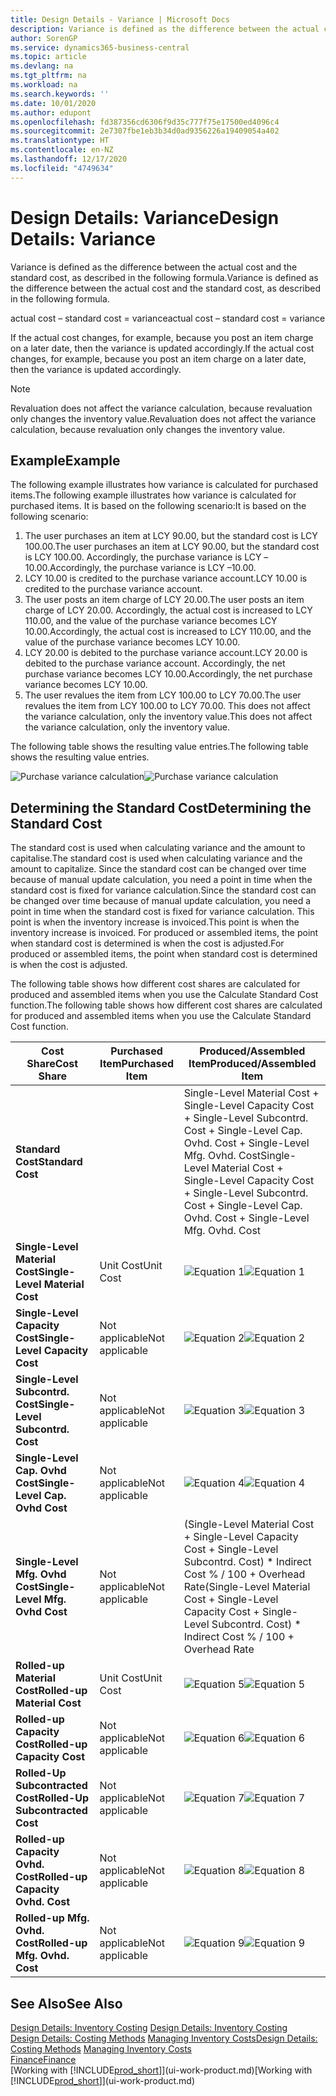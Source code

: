 ```yaml
---
title: Design Details - Variance | Microsoft Docs
description: Variance is defined as the difference between the actual cost and the standard cost, as described in the following formula.
author: SorenGP
ms.service: dynamics365-business-central
ms.topic: article
ms.devlang: na
ms.tgt_pltfrm: na
ms.workload: na
ms.search.keywords: ''
ms.date: 10/01/2020
ms.author: edupont
ms.openlocfilehash: fd387356cd6306f9d35c777f75e17500ed4096c4
ms.sourcegitcommit: 2e7307fbe1eb3b34d0ad9356226a19409054a402
ms.translationtype: HT
ms.contentlocale: en-NZ
ms.lasthandoff: 12/17/2020
ms.locfileid: "4749634"
---
```

# <a name="design-details-variance"></a><span data-ttu-id="6f40d-103">Design Details: Variance</span><span class="sxs-lookup"><span data-stu-id="6f40d-103">Design Details: Variance</span></span>
<span data-ttu-id="6f40d-104">Variance is defined as the difference between the actual cost and the standard cost, as described in the following formula.</span><span class="sxs-lookup"><span data-stu-id="6f40d-104">Variance is defined as the difference between the actual cost and the standard cost, as described in the following formula.</span></span>  

 <span data-ttu-id="6f40d-105">actual cost – standard cost = variance</span><span class="sxs-lookup"><span data-stu-id="6f40d-105">actual cost – standard cost = variance</span></span>  

 <span data-ttu-id="6f40d-106">If the actual cost changes, for example, because you post an item charge on a later date, then the variance is updated accordingly.</span><span class="sxs-lookup"><span data-stu-id="6f40d-106">If the actual cost changes, for example, because you post an item charge on a later date, then the variance is updated accordingly.</span></span>  

> [!NOTE]  
>  <span data-ttu-id="6f40d-107">Revaluation does not affect the variance calculation, because revaluation only changes the inventory value.</span><span class="sxs-lookup"><span data-stu-id="6f40d-107">Revaluation does not affect the variance calculation, because revaluation only changes the inventory value.</span></span>  

## <a name="example"></a><span data-ttu-id="6f40d-108">Example</span><span class="sxs-lookup"><span data-stu-id="6f40d-108">Example</span></span>  
 <span data-ttu-id="6f40d-109">The following example illustrates how variance is calculated for purchased items.</span><span class="sxs-lookup"><span data-stu-id="6f40d-109">The following example illustrates how variance is calculated for purchased items.</span></span> <span data-ttu-id="6f40d-110">It is based on the following scenario:</span><span class="sxs-lookup"><span data-stu-id="6f40d-110">It is based on the following scenario:</span></span>  

1.  <span data-ttu-id="6f40d-111">The user purchases an item at LCY 90.00, but the standard cost is LCY 100.00.</span><span class="sxs-lookup"><span data-stu-id="6f40d-111">The user purchases an item at LCY 90.00, but the standard cost is LCY 100.00.</span></span> <span data-ttu-id="6f40d-112">Accordingly, the purchase variance is LCY –10.00.</span><span class="sxs-lookup"><span data-stu-id="6f40d-112">Accordingly, the purchase variance is LCY –10.00.</span></span>  
2.  <span data-ttu-id="6f40d-113">LCY 10.00 is credited to the purchase variance account.</span><span class="sxs-lookup"><span data-stu-id="6f40d-113">LCY 10.00 is credited to the purchase variance account.</span></span>  
3.  <span data-ttu-id="6f40d-114">The user posts an item charge of LCY 20.00.</span><span class="sxs-lookup"><span data-stu-id="6f40d-114">The user posts an item charge of LCY 20.00.</span></span> <span data-ttu-id="6f40d-115">Accordingly, the actual cost is increased to LCY 110.00, and the value of the purchase variance becomes LCY 10.00.</span><span class="sxs-lookup"><span data-stu-id="6f40d-115">Accordingly, the actual cost is increased to LCY 110.00, and the value of the purchase variance becomes LCY 10.00.</span></span>  
4.  <span data-ttu-id="6f40d-116">LCY 20.00 is debited to the purchase variance account.</span><span class="sxs-lookup"><span data-stu-id="6f40d-116">LCY 20.00 is debited to the purchase variance account.</span></span> <span data-ttu-id="6f40d-117">Accordingly, the net purchase variance becomes LCY 10.00.</span><span class="sxs-lookup"><span data-stu-id="6f40d-117">Accordingly, the net purchase variance becomes LCY 10.00.</span></span>  
5.  <span data-ttu-id="6f40d-118">The user revalues the item from LCY 100.00 to LCY 70.00.</span><span class="sxs-lookup"><span data-stu-id="6f40d-118">The user revalues the item from LCY 100.00 to LCY 70.00.</span></span> <span data-ttu-id="6f40d-119">This does not affect the variance calculation, only the inventory value.</span><span class="sxs-lookup"><span data-stu-id="6f40d-119">This does not affect the variance calculation, only the inventory value.</span></span>  

 <span data-ttu-id="6f40d-120">The following table shows the resulting value entries.</span><span class="sxs-lookup"><span data-stu-id="6f40d-120">The following table shows the resulting value entries.</span></span>  

 <span data-ttu-id="6f40d-121">![Purchase variance calculation](media/design_details_inventory_costing_11_purchase_variance.png "Purchase variance calculation")</span><span class="sxs-lookup"><span data-stu-id="6f40d-121">![Purchase variance calculation](media/design_details_inventory_costing_11_purchase_variance.png "Purchase variance calculation")</span></span>  

## <a name="determining-the-standard-cost"></a><span data-ttu-id="6f40d-122">Determining the Standard Cost</span><span class="sxs-lookup"><span data-stu-id="6f40d-122">Determining the Standard Cost</span></span>  
 <span data-ttu-id="6f40d-123">The standard cost is used when calculating variance and the amount to capitalise.</span><span class="sxs-lookup"><span data-stu-id="6f40d-123">The standard cost is used when calculating variance and the amount to capitalize.</span></span> <span data-ttu-id="6f40d-124">Since the standard cost can be changed over time because of manual update calculation, you need a point in time when the standard cost is fixed for variance calculation.</span><span class="sxs-lookup"><span data-stu-id="6f40d-124">Since the standard cost can be changed over time because of manual update calculation, you need a point in time when the standard cost is fixed for variance calculation.</span></span> <span data-ttu-id="6f40d-125">This point is when the inventory increase is invoiced.</span><span class="sxs-lookup"><span data-stu-id="6f40d-125">This point is when the inventory increase is invoiced.</span></span> <span data-ttu-id="6f40d-126">For produced or assembled items, the point when standard cost is determined is when the cost is adjusted.</span><span class="sxs-lookup"><span data-stu-id="6f40d-126">For produced or assembled items, the point when standard cost is determined is when the cost is adjusted.</span></span>  

 <span data-ttu-id="6f40d-127">The following table shows how different cost shares are calculated for produced and assembled items when you use the Calculate Standard Cost function.</span><span class="sxs-lookup"><span data-stu-id="6f40d-127">The following table shows how different cost shares are calculated for produced and assembled items when you use the Calculate Standard Cost function.</span></span>  

|<span data-ttu-id="6f40d-128">Cost Share</span><span class="sxs-lookup"><span data-stu-id="6f40d-128">Cost Share</span></span>|<span data-ttu-id="6f40d-129">Purchased Item</span><span class="sxs-lookup"><span data-stu-id="6f40d-129">Purchased Item</span></span>|<span data-ttu-id="6f40d-130">Produced/Assembled Item</span><span class="sxs-lookup"><span data-stu-id="6f40d-130">Produced/Assembled Item</span></span>|  
|----------------|--------------------|------------------------------|  
|<span data-ttu-id="6f40d-131">**Standard Cost**</span><span class="sxs-lookup"><span data-stu-id="6f40d-131">**Standard Cost**</span></span>||<span data-ttu-id="6f40d-132">Single-Level Material Cost + Single-Level Capacity Cost + Single-Level Subcontrd. Cost + Single-Level Cap. Ovhd. Cost + Single-Level Mfg. Ovhd. Cost</span><span class="sxs-lookup"><span data-stu-id="6f40d-132">Single-Level Material Cost + Single-Level Capacity Cost + Single-Level Subcontrd. Cost + Single-Level Cap. Ovhd. Cost + Single-Level Mfg. Ovhd. Cost</span></span>|  
|<span data-ttu-id="6f40d-133">**Single-Level Material Cost**</span><span class="sxs-lookup"><span data-stu-id="6f40d-133">**Single-Level Material Cost**</span></span>|<span data-ttu-id="6f40d-134">Unit Cost</span><span class="sxs-lookup"><span data-stu-id="6f40d-134">Unit Cost</span></span>|<span data-ttu-id="6f40d-135">![Equation 1](media/design_details_inventory_costing_11_equation_1.png "Equation 1")</span><span class="sxs-lookup"><span data-stu-id="6f40d-135">![Equation 1](media/design_details_inventory_costing_11_equation_1.png "Equation 1")</span></span>|  
|<span data-ttu-id="6f40d-136">**Single-Level Capacity Cost**</span><span class="sxs-lookup"><span data-stu-id="6f40d-136">**Single-Level Capacity Cost**</span></span>|<span data-ttu-id="6f40d-137">Not applicable</span><span class="sxs-lookup"><span data-stu-id="6f40d-137">Not applicable</span></span>|<span data-ttu-id="6f40d-138">![Equation 2](media/design_details_inventory_costing_11_equation_2.png "Equation 2")</span><span class="sxs-lookup"><span data-stu-id="6f40d-138">![Equation 2](media/design_details_inventory_costing_11_equation_2.png "Equation 2")</span></span>|  
|<span data-ttu-id="6f40d-139">**Single-Level Subcontrd. Cost**</span><span class="sxs-lookup"><span data-stu-id="6f40d-139">**Single-Level Subcontrd. Cost**</span></span>|<span data-ttu-id="6f40d-140">Not applicable</span><span class="sxs-lookup"><span data-stu-id="6f40d-140">Not applicable</span></span>|<span data-ttu-id="6f40d-141">![Equation 3](media/design_details_inventory_costing_11_equation_3.png "Equation 3")</span><span class="sxs-lookup"><span data-stu-id="6f40d-141">![Equation 3](media/design_details_inventory_costing_11_equation_3.png "Equation 3")</span></span>|  
|<span data-ttu-id="6f40d-142">**Single-Level Cap. Ovhd Cost**</span><span class="sxs-lookup"><span data-stu-id="6f40d-142">**Single-Level Cap. Ovhd Cost**</span></span>|<span data-ttu-id="6f40d-143">Not applicable</span><span class="sxs-lookup"><span data-stu-id="6f40d-143">Not applicable</span></span>|<span data-ttu-id="6f40d-144">![Equation 4](media/design_details_inventory_costing_11_equation_4.png "Equation 4")</span><span class="sxs-lookup"><span data-stu-id="6f40d-144">![Equation 4](media/design_details_inventory_costing_11_equation_4.png "Equation 4")</span></span>|  
|<span data-ttu-id="6f40d-145">**Single-Level Mfg. Ovhd Cost**</span><span class="sxs-lookup"><span data-stu-id="6f40d-145">**Single-Level Mfg. Ovhd Cost**</span></span>|<span data-ttu-id="6f40d-146">Not applicable</span><span class="sxs-lookup"><span data-stu-id="6f40d-146">Not applicable</span></span>|<span data-ttu-id="6f40d-147">(Single-Level Material Cost + Single-Level Capacity Cost + Single-Level Subcontrd. Cost) \* Indirect Cost % / 100 + Overhead Rate</span><span class="sxs-lookup"><span data-stu-id="6f40d-147">(Single-Level Material Cost + Single-Level Capacity Cost + Single-Level Subcontrd. Cost) \* Indirect Cost % / 100 + Overhead Rate</span></span>|  
|<span data-ttu-id="6f40d-148">**Rolled-up Material Cost**</span><span class="sxs-lookup"><span data-stu-id="6f40d-148">**Rolled-up Material Cost**</span></span>|<span data-ttu-id="6f40d-149">Unit Cost</span><span class="sxs-lookup"><span data-stu-id="6f40d-149">Unit Cost</span></span>|<span data-ttu-id="6f40d-150">![Equation 5](media/design_details_inventory_costing_11_equation_5.png "Equation 5")</span><span class="sxs-lookup"><span data-stu-id="6f40d-150">![Equation 5](media/design_details_inventory_costing_11_equation_5.png "Equation 5")</span></span>|  
|<span data-ttu-id="6f40d-151">**Rolled-up Capacity Cost**</span><span class="sxs-lookup"><span data-stu-id="6f40d-151">**Rolled-up Capacity Cost**</span></span>|<span data-ttu-id="6f40d-152">Not applicable</span><span class="sxs-lookup"><span data-stu-id="6f40d-152">Not applicable</span></span>|<span data-ttu-id="6f40d-153">![Equation 6](media/design_details_inventory_costing_11_equation_6.png "Equation 6")</span><span class="sxs-lookup"><span data-stu-id="6f40d-153">![Equation 6](media/design_details_inventory_costing_11_equation_6.png "Equation 6")</span></span>|  
|<span data-ttu-id="6f40d-154">**Rolled-Up Subcontracted Cost**</span><span class="sxs-lookup"><span data-stu-id="6f40d-154">**Rolled-Up Subcontracted Cost**</span></span>|<span data-ttu-id="6f40d-155">Not applicable</span><span class="sxs-lookup"><span data-stu-id="6f40d-155">Not applicable</span></span>|<span data-ttu-id="6f40d-156">![Equation 7](media/design_details_inventory_costing_11_equation_7.png "Equation 7")</span><span class="sxs-lookup"><span data-stu-id="6f40d-156">![Equation 7](media/design_details_inventory_costing_11_equation_7.png "Equation 7")</span></span>|  
|<span data-ttu-id="6f40d-157">**Rolled-up Capacity Ovhd. Cost**</span><span class="sxs-lookup"><span data-stu-id="6f40d-157">**Rolled-up Capacity Ovhd. Cost**</span></span>|<span data-ttu-id="6f40d-158">Not applicable</span><span class="sxs-lookup"><span data-stu-id="6f40d-158">Not applicable</span></span>|<span data-ttu-id="6f40d-159">![Equation 8](media/design_details_inventory_costing_11_equation_8.png "Equation 8")</span><span class="sxs-lookup"><span data-stu-id="6f40d-159">![Equation 8](media/design_details_inventory_costing_11_equation_8.png "Equation 8")</span></span>|  
|<span data-ttu-id="6f40d-160">**Rolled-up Mfg. Ovhd. Cost**</span><span class="sxs-lookup"><span data-stu-id="6f40d-160">**Rolled-up Mfg. Ovhd. Cost**</span></span>|<span data-ttu-id="6f40d-161">Not applicable</span><span class="sxs-lookup"><span data-stu-id="6f40d-161">Not applicable</span></span>|<span data-ttu-id="6f40d-162">![Equation 9](media/design_details_inventory_costing_11_equation_9.png "Equation 9")</span><span class="sxs-lookup"><span data-stu-id="6f40d-162">![Equation 9](media/design_details_inventory_costing_11_equation_9.png "Equation 9")</span></span>|  

## <a name="see-also"></a><span data-ttu-id="6f40d-163">See Also</span><span class="sxs-lookup"><span data-stu-id="6f40d-163">See Also</span></span>  
 <span data-ttu-id="6f40d-164">[Design Details: Inventory Costing](design-details-inventory-costing.md) </span><span class="sxs-lookup"><span data-stu-id="6f40d-164">[Design Details: Inventory Costing](design-details-inventory-costing.md) </span></span>  
 <span data-ttu-id="6f40d-165">[Design Details: Costing Methods](design-details-costing-methods.md) [Managing Inventory Costs](finance-manage-inventory-costs.md)</span><span class="sxs-lookup"><span data-stu-id="6f40d-165">[Design Details: Costing Methods](design-details-costing-methods.md) [Managing Inventory Costs](finance-manage-inventory-costs.md)</span></span>  
 [<span data-ttu-id="6f40d-166">Finance</span><span class="sxs-lookup"><span data-stu-id="6f40d-166">Finance</span></span>](finance.md)  
 <span data-ttu-id="6f40d-167">[Working with [!INCLUDE[prod_short](includes/prod_short.md)]](ui-work-product.md)</span><span class="sxs-lookup"><span data-stu-id="6f40d-167">[Working with [!INCLUDE[prod_short](includes/prod_short.md)]](ui-work-product.md)</span></span>
